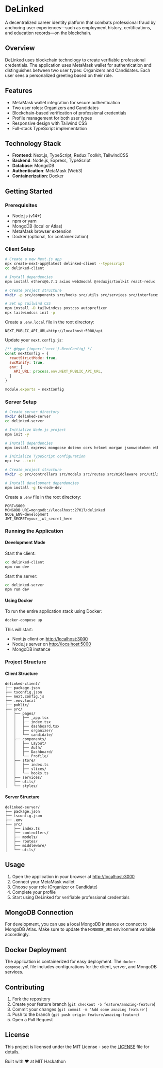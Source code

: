# DeLinked

A decentralized career identity platform that combats professional fraud by anchoring user experiences—such as employment history, certifications, and education records—on the blockchain.

## Overview

DeLinked uses blockchain technology to create verifiable professional credentials. The application uses MetaMask wallet for authentication and distinguishes between two user types: Organizers and Candidates. Each user sees a personalized greeting based on their role.

## Features

- MetaMask wallet integration for secure authentication  
- Two user roles: Organizers and Candidates  
- Blockchain-based verification of professional credentials  
- Profile management for both user types  
- Responsive design with Tailwind CSS  
- Full-stack TypeScript implementation  

## Technology Stack

- **Frontend**: Next.js, TypeScript, Redux Toolkit, TailwindCSS  
- **Backend**: Node.js, Express, TypeScript  
- **Database**: MongoDB  
- **Authentication**: MetaMask (Web3)  
- **Containerization**: Docker  

## Getting Started

### Prerequisites

- Node.js (v14+)  
- npm or yarn  
- MongoDB (local or Atlas)  
- MetaMask browser extension  
- Docker (optional, for containerization)  

### Client Setup

```bash
# Create a new Next.js app
npx create-next-app@latest delinked-client --typescript
cd delinked-client

# Install dependencies
npm install ethers@6.7.1 axios web3modal @reduxjs/toolkit react-redux

# Create project structure
mkdir -p src/components src/hooks src/utils src/services src/interfaces

# Set up Tailwind CSS
npm install -D tailwindcss postcss autoprefixer
npx tailwindcss init -p
```

Create a `.env.local` file in the root directory:
```
NEXT_PUBLIC_API_URL=http://localhost:5000/api
```

Update your `next.config.js`:
```js
/** @type {import('next').NextConfig} */
const nextConfig = {
  reactStrictMode: true,
  swcMinify: true,
  env: {
    API_URL: process.env.NEXT_PUBLIC_API_URL,
  }
}

module.exports = nextConfig
```

### Server Setup

```bash
# Create server directory
mkdir delinked-server
cd delinked-server

# Initialize Node.js project
npm init -y

# Install dependencies
npm install express mongoose dotenv cors helmet morgan jsonwebtoken ethers@6.7.1 typescript ts-node @types/express @types/node @types/mongoose @types/cors @types/morgan @types/jsonwebtoken

# Initialize TypeScript configuration
npx tsc --init

# Create project structure
mkdir -p src/controllers src/models src/routes src/middleware src/utils src/config

# Install development dependencies
npm install -g ts-node-dev
```

Create a `.env` file in the root directory:
```
PORT=5000
MONGODB_URI=mongodb://localhost:27017/delinked
NODE_ENV=development
JWT_SECRET=your_jwt_secret_here
```

### Running the Application

#### Development Mode

Start the client:
```bash
cd delinked-client
npm run dev
```

Start the server:
```bash
cd delinked-server
npm run dev
```

#### Using Docker

To run the entire application stack using Docker:
```bash
docker-compose up
```
This will start:
- Next.js client on [http://localhost:3000](http://localhost:3000)  
- Node.js server on [http://localhost:5000](http://localhost:5000)  
- MongoDB instance  

### Project Structure

#### Client Structure
```
delinked-client/
├── package.json
├── tsconfig.json
├── next.config.js
├── .env.local
├── public/
├── src/
│   ├── pages/
│   │   ├── _app.tsx
│   │   ├── index.tsx
│   │   ├── dashboard.tsx
│   │   ├── organizer/
│   │   └── candidate/
│   ├── components/
│   │   ├── Layout/
│   │   ├── Auth/
│   │   ├── Dashboard/
│   │   └── Profile/
│   ├── store/
│   │   ├── index.ts
│   │   ├── slices/
│   │   └── hooks.ts
│   ├── services/
│   ├── utils/
│   └── styles/
```

#### Server Structure
```
delinked-server/
├── package.json
├── tsconfig.json
├── .env
├── src/
│   ├── index.ts
│   ├── controllers/
│   ├── models/
│   ├── routes/
│   ├── middleware/
│   └── utils/
```

## Usage

1. Open the application in your browser at [http://localhost:3000](http://localhost:3000)  
2. Connect your MetaMask wallet  
3. Choose your role (Organizer or Candidate)  
4. Complete your profile  
5. Start using DeLinked for verifiable professional credentials  

## MongoDB Connection

For development, you can use a local MongoDB instance or connect to MongoDB Atlas. Make sure to update the `MONGODB_URI` environment variable accordingly.

## Docker Deployment

The application is containerized for easy deployment. The `docker-compose.yml` file includes configurations for the client, server, and MongoDB services.

## Contributing

1. Fork the repository  
2. Create your feature branch (`git checkout -b feature/amazing-feature`)  
3. Commit your changes (`git commit -m 'Add some amazing feature'`)  
4. Push to the branch (`git push origin feature/amazing-feature`)  
5. Open a Pull Request  

## License

This project is licensed under the MIT License - see the [LICENSE](LICENSE) file for details.

Built with ❤️ at MIT Hackathon
